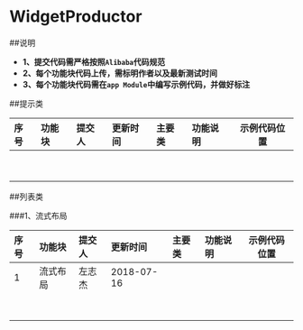 # WidgetProductor

##说明
- **1、提交代码需严格按照`Alibaba`代码规范**
- **2、每个功能块代码上传，需标明作者以及最新测试时间**
- **3、每个功能块代码需在`app Module`中编写示例代码，并做好标注**

##提示类

| 序号   | 功能块     | 提交人  | 更新时间       | 主要类  | 功能说明         | 示例代码位置       |
| :--- | :------ | :--- | :--------- | :--- | :----------- | ------------ |
|      |         |      |            |      |              |              |
|      |         |      |            |      |              |              |
|      |         |      |            |      |              |              |
|      |         |      |            |      |              |              |
|      |         |      |            |      |              |              |
|      |         |      |            |      |              |              |
|      |         |      |            |      |              |              |
|      |         |      |            |      |              |              |
|      |         |      |            |      |              |              |



##列表类

###1、流式布局

|  序号 |  功能块  | 提交人| 更新时间    | 主要类 | 功能说明      | 示例代码位置   |
| :--- | :------ | :--- | :--------- | :--- | :----------- | ------------ |
|   1  |  流式布局 | 左志杰| 2018-07-16 |      |              |              |
|      |         |      |            |      |              |              |
|      |         |      |            |      |              |              |
|      |         |      |            |      |              |              |
|      |         |      |            |      |              |              |
|      |         |      |            |      |              |              |
|      |         |      |            |      |              |              |
|      |         |      |            |      |              |              |
|      |         |      |            |      |              |              |


